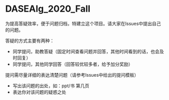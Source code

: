 # DASEAlg_2020_Fall 

为提高答疑效率，便于问题归档，特建立这个项目。请大家在Issues中提出自己的问题。

答疑的方式主要有两种：
- 同学提问，助教答疑（固定时间查看问题并回答，其他时间看到的话，也会及时回复）
- 同学提问，其他同学回答（回答较优较多者，给予加分奖励）

提问需尽量详细的表达清楚问题（请参考Issues中给出的提问模板）
- 写出该问题的出处，如：ppt/书 第几页
- 表达你对该问题的疑惑之处
